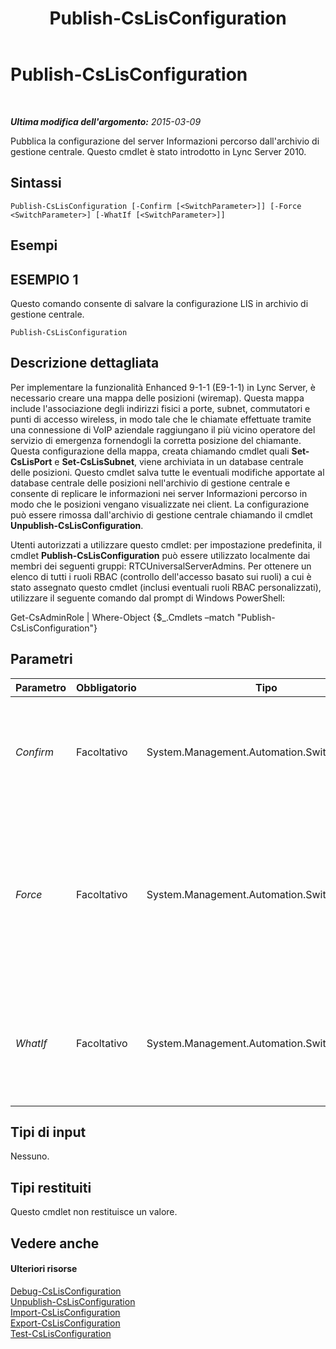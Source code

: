 ﻿---
title: Publish-CsLisConfiguration
TOCTitle: Publish-CsLisConfiguration
ms:assetid: 54f9d653-075d-4533-b508-231f53b54db4
ms:mtpsurl: https://technet.microsoft.com/it-it/library/Gg398364(v=OCS.15)
ms:contentKeyID: 49300554
ms.date: 08/24/2015
mtps_version: v=OCS.15
ms.translationtype: HT
---

# Publish-CsLisConfiguration

 

_**Ultima modifica dell'argomento:** 2015-03-09_

Pubblica la configurazione del server Informazioni percorso dall'archivio di gestione centrale. Questo cmdlet è stato introdotto in Lync Server 2010.

## Sintassi

    Publish-CsLisConfiguration [-Confirm [<SwitchParameter>]] [-Force <SwitchParameter>] [-WhatIf [<SwitchParameter>]]

## Esempi

## ESEMPIO 1

Questo comando consente di salvare la configurazione LIS in archivio di gestione centrale.

    Publish-CsLisConfiguration

## Descrizione dettagliata

Per implementare la funzionalità Enhanced 9-1-1 (E9-1-1) in Lync Server, è necessario creare una mappa delle posizioni (wiremap). Questa mappa include l'associazione degli indirizzi fisici a porte, subnet, commutatori e punti di accesso wireless, in modo tale che le chiamate effettuate tramite una connessione di VoIP aziendale raggiungano il più vicino operatore del servizio di emergenza fornendogli la corretta posizione del chiamante. Questa configurazione della mappa, creata chiamando cmdlet quali **Set-CsLisPort** e **Set-CsLisSubnet**, viene archiviata in un database centrale delle posizioni. Questo cmdlet salva tutte le eventuali modifiche apportate al database centrale delle posizioni nell'archivio di gestione centrale e consente di replicare le informazioni nei server Informazioni percorso in modo che le posizioni vengano visualizzate nei client. La configurazione può essere rimossa dall'archivio di gestione centrale chiamando il cmdlet **Unpublish-CsLisConfiguration**.

Utenti autorizzati a utilizzare questo cmdlet: per impostazione predefinita, il cmdlet **Publish-CsLisConfiguration** può essere utilizzato localmente dai membri dei seguenti gruppi: RTCUniversalServerAdmins. Per ottenere un elenco di tutti i ruoli RBAC (controllo dell'accesso basato sui ruoli) a cui è stato assegnato questo cmdlet (inclusi eventuali ruoli RBAC personalizzati), utilizzare il seguente comando dal prompt di Windows PowerShell:

Get-CsAdminRole | Where-Object {$\_.Cmdlets –match "Publish-CsLisConfiguration"}

## Parametri


<table>
<colgroup>
<col style="width: 25%" />
<col style="width: 25%" />
<col style="width: 25%" />
<col style="width: 25%" />
</colgroup>
<thead>
<tr class="header">
<th>Parametro</th>
<th>Obbligatorio</th>
<th>Tipo</th>
<th>Descrizione</th>
</tr>
</thead>
<tbody>
<tr class="odd">
<td><p><em>Confirm</em></p></td>
<td><p>Facoltativo</p></td>
<td><p>System.Management.Automation.SwitchParameter</p></td>
<td><p>Viene visualizzata una richiesta di conferma prima di eseguire il comando.</p></td>
</tr>
<tr class="even">
<td><p><em>Force</em></p></td>
<td><p>Facoltativo</p></td>
<td><p>System.Management.Automation.SwitchParameter</p></td>
<td><p>Consente di evitare la visualizzazione delle richieste di conferma che altrimenti verrebbero visualizzate prima che vengano apportate le modifiche.</p></td>
</tr>
<tr class="odd">
<td><p><em>WhatIf</em></p></td>
<td><p>Facoltativo</p></td>
<td><p>System.Management.Automation.SwitchParameter</p></td>
<td><p>Descrive ciò che accadrebbe se si eseguisse il comando senza eseguirlo realmente.</p></td>
</tr>
</tbody>
</table>


## Tipi di input

Nessuno.

## Tipi restituiti

Questo cmdlet non restituisce un valore.

## Vedere anche

#### Ulteriori risorse

[Debug-CsLisConfiguration](debug-cslisconfiguration.md)  
[Unpublish-CsLisConfiguration](unpublish-cslisconfiguration.md)  
[Import-CsLisConfiguration](import-cslisconfiguration.md)  
[Export-CsLisConfiguration](export-cslisconfiguration.md)  
[Test-CsLisConfiguration](test-cslisconfiguration.md)

